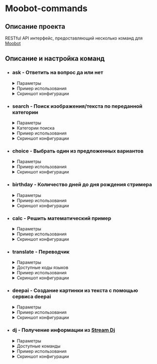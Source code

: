# Moobot-commands

## Описание проекта
RESTful API интерфейс, предоставляющий несколько команд для <a href='https://moo.bot'>Moobot</a>

## Описание и настройка команд

- ### ask - Ответить на вопрос да или нет
  
  <details><summary>Параметры</summary>

    - q - Текст вопроса
    - random (Опционально) - отвечать на вопрос рандомно, или всегда отвечать на одинаковые вопросы одинаково (допустимые значения: true, false. По умолчанию принимает значение true)

  </details>
  
  <details><summary>Пример использования</summary>

    - [/ask/?random=false&q=команда+крутая?](https://kicshikxo-api.herokuapp.com/moobot-commands/ask/?random=false&q=команда+крутая?)

  </details>
  
  <details><summary>Скриншот конфигурации</summary>
  
    <p align="center">
      <img src="https://github.com/Kicshikxo/Moobot-commands/blob/master/configuration-screenshots/ask.png?raw=true" alt="Скриншот конфигурации команды ask"/>
    </p>

  </details>

- ### search - Поиск изображения/текста по переданной категории
  
  <details><summary>Параметры</summary>

    - q - Категория поиска

  </details>
  
  <details><summary>Категории поиска</summary>

    - анек / анекдот - Поиск анекдота
    - киса / кот - Поиск рандомного изображения кота

  </details>
  
  <details><summary>Пример использования</summary>

    - [/search/?q=анек](https://kicshikxo-api.herokuapp.com/moobot-commands/search/?q=анек)

  </details>
  
  <details><summary>Скриншот конфигурации</summary>
  
    <p align="center">
      <img src="https://github.com/Kicshikxo/Moobot-commands/blob/master/configuration-screenshots/search.png?raw=true" alt="Скриншот конфигурации команды search"/>
    </p>

  </details>
  
- ### choice - Выбрать один из предложенных вариантов
  
  <details><summary>Параметры</summary>

    - q - Список вариантов для выбора

  </details>
  
  <details><summary>Пример использования</summary>

    - [/choice/?q=кошка+собака](https://kicshikxo-api.herokuapp.com/moobot-commands/choice/?q=кошка+собака)

  </details>
  
  <details><summary>Скриншот конфигурации</summary>
  
    <p align="center">
      <img src="https://github.com/Kicshikxo/Moobot-commands/blob/master/configuration-screenshots/choice.png?raw=true" alt="Скриншот конфигурации команды choice"/>
    </p>

  </details>
  
- ### birthday - Количество дней до дня рождения стримера
  
  <details><summary>Параметры</summary>

    - date - Дата дня рождения в формате ISO

  </details>
  
  <details><summary>Пример использования</summary>

    - [/birthday/?date=2021-09-25](https://kicshikxo-api.herokuapp.com/moobot-commands/birthday/?date=2021-09-25)

  </details>
  
  <details><summary>Скриншот конфигурации</summary>
  
    <p align="center">
      <img src="https://github.com/Kicshikxo/Moobot-commands/blob/master/configuration-screenshots/birthday.png?raw=true" alt="Скриншот конфигурации команды birthday"/>
    </p>

  </details>
  
- ### calc - Решить математический пример
  
  <details><summary>Параметры</summary>

    - q - Математическое выражение для вычисления

  </details>
  
  <details><summary>Пример использования</summary>

    - [/calc/?q=56-12/2](https://kicshikxo-api.herokuapp.com/moobot-commands/calc/?q=56-12/2)

  </details>
  
  <details><summary>Скриншот конфигурации</summary>
  
    <p align="center">
      <img src="https://github.com/Kicshikxo/Moobot-commands/blob/master/configuration-screenshots/calc.png?raw=true" alt="Скриншот конфигурации команды calc"/>
    </p>

  </details>
  
- ### translate - Переводчик
  
  <details><summary>Параметры</summary>

    - from - Код языка оригинального текста
    - to - Код языка перевода
    - text - Текст для перевода (допускается наличие кодов языков в начале)

  </details>
  
  <details><summary>Доступные коды языков</summary>

    - en - Английский
    - ru - Русский
    - de - Немецкий
    - fr - Французский
    - it - Итальянский
    - es - Испанский
    - zh - Китайский
    - pt - Португальский
    - ar - Арабский

  </details>
  
  <details><summary>Пример использования</summary>

    - [/translate/?from=en&to=ru&text=Hello](https://kicshikxo-api.herokuapp.com/moobot-commands/translate/?from=en&to=ru&text=Hello)

  </details>
  
  <details><summary>Скриншот конфигурации</summary>
  
    <p align="center">
      <img src="https://github.com/Kicshikxo/Moobot-commands/blob/master/configuration-screenshots/translate.png?raw=true" alt="Скриншот конфигурации команды translate"/>
    </p>

  </details>

- ### deepai - Создание картинки из текста с помощью сервиса deepai
  
  <details><summary>Параметры</summary>

    - q - Текст для преобразования в картинку
    - apiKey - API ключ для DeepAI (https://deepai.org/dashboard/profile)

  </details>
  
  <details><summary>Пример использования</summary>

    - [/deepai/?q=shark&apiKey=06ebd50a-????-????-????-7f3257e92553](https://kicshikxo-api.herokuapp.com/moobot-commands/deepai/?q=shark&apiKey=06ebd50a-42aa-402e-b6c3-7f3257e92553)

  </details>
  
  <details><summary>Скриншот конфигурации</summary>
  
    <p align="center">
      <img src="https://github.com/Kicshikxo/Moobot-commands/blob/master/configuration-screenshots/deepai.png?raw=true" alt="Скриншот конфигурации команды deepai"/>
    </p>

  </details>
  
- ### dj - Получение информации из [Stream Dj](https://streamdj.ru/)
  
  <details><summary>Параметры</summary>

    - q - Команда
    - c - ID канала (указан в URL - https://streamdj.ru/dashboard/??????#)
    - apiKey (Опционально) - API ключ от Stream Dj, необходим для команды skip
    - url (Опционально) - Ссылка на страницу Stream Dj. Отображается при вызове команды без параметров
    - nickname (Опционально) - Никнейм пользователя, который будет использоваться при добавлении треков (по-умолчанию: Moobot)

  </details>
  
  <details><summary>Доступные команды</summary>

    - current / track - Информация о текущем треке
    - list - Список треков
    - skip (работает только с указанным apiKey) - Пропустить текущий трек

  </details>
  
  <details><summary>Пример использования</summary>

    - [/dj/?c=??????&q=list](https://kicshikxo-api.herokuapp.com/moobot-commands/dj/?c=99840&q=list)

  </details>
  
  <details><summary>Скриншот конфигурации</summary>
  
    <p align="center">
      <img src="https://github.com/Kicshikxo/Moobot-commands/blob/master/configuration-screenshots/dj.png?raw=true" alt="Скриншот конфигурации команды dj"/>
    </p>

  </details>
